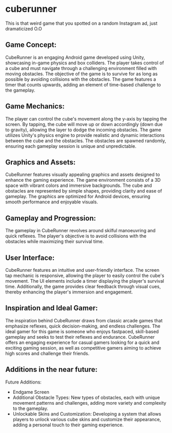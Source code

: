 # cuberunner
This is that weird game that you spotted on a random Instagram ad, just dramaticized O.O

## Game Concept:
CubeRunner is an engaging Android game developed using Unity, showcasing in-game physics and box colliders. The player takes control of a cube and must navigate through a challenging environment filled with moving obstacles. The objective of the game is to survive for as long as possible by avoiding collisions with the obstacles. The game features a timer that counts upwards, adding an element of time-based challenge to the gameplay. 
## Game Mechanics:
The player can control the cube's movement along the y-axis by tapping the screen. By tapping, the cube will move up or down accordingly (down due to gravity), allowing the layer to dodge the incoming obstacles. The game utilizes Unity's physics engine to provide realistic and dynamic interactions between the cube and the obstacles. The obstacles are spawned randomly, ensuring each gameplay session is unique and unpredictable.
## Graphics and Assets:
CubeRunner features visually appealing graphics and assets designed to enhance the gaming experience. The game environment consists of a 3D space with vibrant colors and immersive backgrounds. The cube and obstacles are represented by simple shapes, providing clarity and ease of gameplay. The graphics are optimized for Android devices, ensuring smooth performance and enjoyable visuals.
## Gameplay and Progression:
The gameplay in CubeRunner revolves around skilful manoeuvring and quick reflexes. The player's objective is to avoid collisions with the obstacles while maximizing their survival time. 
## User Interface:
CubeRunner features an intuitive and user-friendly interface. The screen tap mechanic is responsive, allowing the player to easily control the cube's movement. The UI elements include a timer displaying the player's survival time. Additionally, the game provides clear feedback through visual cues, thereby enhancing the player's immersion and engagement.
## Inspiration and Ideal Gamer:
The inspiration behind CubeRunner draws from classic arcade games that emphasize reflexes, quick decision-making, and endless challenges. The ideal gamer for this game is someone who enjoys fastpaced, skill-based gameplay and seeks to test their reflexes and endurance. CubeRunner offers an engaging experience for casual gamers looking for a quick and exciting gaming session, as well as competitive gamers aiming to achieve high scores and challenge their friends. 
## Additions in the near future:
Future Additions:
- Endgame Screen
- Additional Obstacle Types: New types of obstacles, each with unique movement patterns and challenges, adding more variety and complexity to the gameplay.
- Unlockable Skins and Customization: Developing a system that allows players to unlock various cube skins and customize their appearance, adding a personal touch to their gaming experience. 
